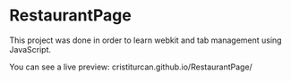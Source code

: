 # RestaurantPage

This project was done in order to learn webkit and tab management using JavaScript.

You can see a live preview: cristiturcan.github.io/RestaurantPage/
